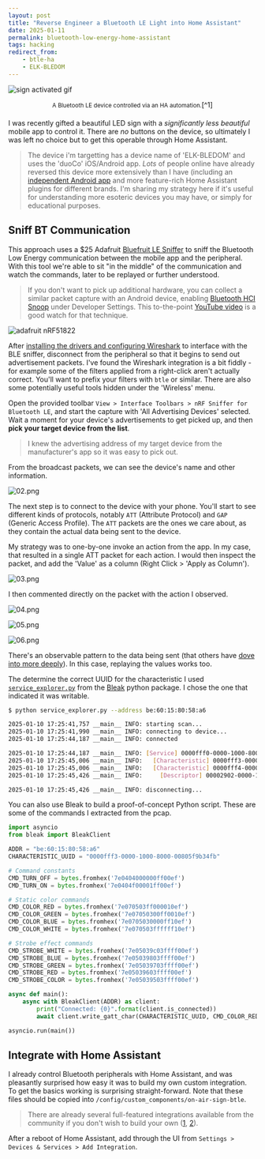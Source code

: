 ```yaml
---
layout: post
title: "Reverse Engineer a Bluetooth LE Light into Home Assistant"
date: 2025-01-11
permalink: bluetooth-low-energy-home-assistant
tags: hacking
redirect_from:
    - btle-ha
    - ELK-BLEDOM
---
```


![sign activated gif]({{site.url}}/assets/resources-btle-ha/sign.gif)
<div markdown="1" style="text-align: center; margin-bottom: 20px;"><small>A Bluetooth LE device controlled via an HA automation.</small>[^1]
</div>

I was recently gifted a beautiful LED sign with a *significantly less beautiful* mobile app to control it.  There are _no_ buttons on the device, so ultimately I was left no choice but to get this operable through Home Assistant.

> The device i'm targetting has a device name of 'ELK-BLEDOM' and uses the 'duoCo' iOS/Android app.  _Lots_ of people online have already reversed this device more extensively than I have (including an [independent Android app](https://play.google.com/store/apps/details?id=com.leet.elkotrol&hl=en-US) and more feature-rich Home Assistant plugins for different brands.  I'm sharing my strategy here if it's useful for understanding more esoteric devices you may have, or simply for educational purposes.

## Sniff BT Communication

This approach uses a $25 Adafruit [Bluefruit LE Sniffer](https://www.adafruit.com/product/2269) to sniff the Bluetooth Low Energy communication between the mobile app and the peripheral.  With this tool we're able to sit "in the middle" of the communication and watch the commands, later to be replayed or further understood.

 > If you don't want to pick up additional hardware, you can collect a similar packet capture with an Android device, enabling [Bluetooth HCI Snoop](https://source.android.com/docs/core/connect/bluetooth/verifying_debugging#debugging-with-logs) under Developer Settings.  This to-the-point [YouTube video](https://www.youtube.com/watch?v=NIBmiPtCDdM) is a good watch for that technique.

![adafruit nRF51822]({{site.url}}/assets/resources-btle-ha/01.jpg)

After [installing the drivers and configuring Wireshark](https://learn.adafruit.com/introducing-the-adafruit-bluefruit-le-sniffer/using-with-sniffer-v2-and-python3) to interface with the BLE sniffer, disconnect from the peripheral so that it begins to send out advertisement packets.  I've found the Wireshark integration is a bit fiddly - for example some of the filters applied from a right-click aren't actually correct.  You'll want to prefix your filters with `btle` or similar.  There are also some potentially useful tools hidden under the 'Wireless' menu.

Open the provided toolbar  `View > Interface Toolbars > nRF Sniffer for Bluetooth LE`, and start the capture with 'All Advertising Devices' selected.  Wait a moment for your device's advertisements to get picked up, and then **pick your target device from the list**.  

> I knew the advertising address of my target device from the manufacturer's app so it was easy to pick out.

From the broadcast packets, we can see the device's name and other information.  

![02.png]({{site.url}}/assets/resources-btle-ha/02.png)

The next step is to connect to the device with your phone. You'll start to see different kinds of protocols, notably `ATT` (Attribute Protocol) and `GAP` (Generic Access Profile).  The `ATT` packets are the ones we care about, as they contain the actual data being sent to the device. 

My strategy was to one-by-one invoke an action from the app.  In my case, that resulted in a single ATT packet for each action.  I would then inspect the packet, and add the 'Value' as a column (Right Click > 'Apply as Column'). 

![03.png]({{site.url}}/assets/resources-btle-ha/03.png)

I then commented directly on the packet with the action I observed.

![04.png]({{site.url}}/assets/resources-btle-ha/04.png)

![05.png]({{site.url}}/assets/resources-btle-ha/05.png)

![06.png]({{site.url}}/assets/resources-btle-ha/06.png)


There's an observable pattern to the data being sent (that others have [dove into more deeply](https://github.com/FergusInLondon/ELK-BLEDOM/blob/master/PROTCOL.md)).  In this case, replaying the values works too. 

The determine the correct UUID for the characteristic I used [`service_explorer.py`](https://github.com/hbldh/bleak/blob/develop/examples/service_explorer.py) from the [Bleak](https://github.com/hbldh/bleak) python package.  I chose the one that indicated it was writable.

```bash
$ python service_explorer.py --address be:60:15:80:58:a6

2025-01-10 17:25:41,757 __main__ INFO: starting scan...
2025-01-10 17:25:41,990 __main__ INFO: connecting to device...
2025-01-10 17:25:44,187 __main__ INFO: connected

2025-01-10 17:25:44,187 __main__ INFO: [Service] 0000fff0-0000-1000-8000-00805f9b34fb (Handle: 4): Vendor specific
2025-01-10 17:25:45,006 __main__ INFO:   [Characteristic] 0000fff3-0000-1000-8000-00805f9b34fb (Handle: 8): Vendor specific (read,write-without-response), Value: bytearray(b'ELKP10Y60V052_BRG\x00\x00\x00'), Max write w/o rsp size: 513
2025-01-10 17:25:45,006 __main__ INFO:   [Characteristic] 0000fff4-0000-1000-8000-00805f9b34fb (Handle: 5): Vendor specific (notify)
2025-01-10 17:25:45,426 __main__ INFO:     [Descriptor] 00002902-0000-1000-8000-00805f9b34fb (Handle: 7): Client Characteristic Configuration, Value: bytearray(b'')

2025-01-10 17:25:45,426 __main__ INFO: disconnecting...
```

You can also use Bleak to build a proof-of-concept Python script. These are some of the commands I extracted from the pcap.

```python
import asyncio
from bleak import BleakClient

ADDR = "be:60:15:80:58:a6"
CHARACTERISTIC_UUID = "0000fff3-0000-1000-8000-00805f9b34fb"

# Command constants
CMD_TURN_OFF = bytes.fromhex('7e0404000000ff00ef')
CMD_TURN_ON = bytes.fromhex('7e0404f00001ff00ef')

# Static color commands
CMD_COLOR_RED = bytes.fromhex('7e070503ff000010ef')
CMD_COLOR_GREEN = bytes.fromhex('7e07050300ff0010ef')
CMD_COLOR_BLUE = bytes.fromhex('7e0705030000ff10ef')
CMD_COLOR_WHITE = bytes.fromhex('7e070503ffffff10ef')

# Strobe effect commands
CMD_STROBE_WHITE = bytes.fromhex('7e05039c03ffff00ef')
CMD_STROBE_BLUE = bytes.fromhex('7e05039803ffff00ef')
CMD_STROBE_GREEN = bytes.fromhex('7e05039703ffff00ef')
CMD_STROBE_RED = bytes.fromhex('7e05039603ffff00ef')
CMD_STROBE_COLOR = bytes.fromhex('7e05039503ffff00ef')

async def main():
    async with BleakClient(ADDR) as client:
        print("Connected: {0}".format(client.is_connected))
        await client.write_gatt_char(CHARACTERISTIC_UUID, CMD_COLOR_RED)

asyncio.run(main())
```

## Integrate with Home Assistant

I already control Bluetooth peripherals with Home Assistant, and was pleasantly surprised how easy it was to build my own custom integration. To get the basics working is surprising straight-forward.  Note that these files should be copied into `/config/custom_components/on-air-sign-btle`.

> There are already several full-featured integrations available from the community if you don't wish to build your own ([1](https://github.com/8none1/elk-bledob), [2](https://github.com/dave-code-ruiz/elkbledom)). 

After a reboot of Home Assistant, add through the UI from `Settings > Devices & Services > Add Integration`.

<!-- The entire integation is published to [**this gist**](https://gist.github.com/joshspicer/e0992ceffa2d55576363b2d1ae22dd8d). -->

<script src="https://gist.github.com/joshspicer/e0992ceffa2d55576363b2d1ae22dd8d.js"></script>


[^1]: [Ever heard of amateur radio?]({{site.url}}/kk7vua)